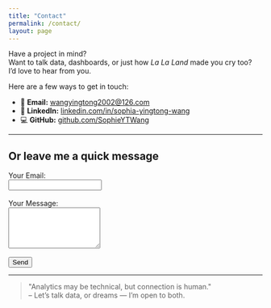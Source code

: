 ```yaml
---
title: "Contact"
permalink: /contact/
layout: page
---
```


Have a project in mind?  
Want to talk data, dashboards, or just how *La La Land* made you cry too?  
I’d love to hear from you.

Here are a few ways to get in touch:

- 📧 **Email:** [wangyingtong2002@126.com](mailto:wangyingtong2002@126.com)  
- 💼 **LinkedIn:** [linkedin.com/in/sophia-yingtong-wang](https://www.linkedin.com/in/sophia-yingtong-wang)  
- 💻 **GitHub:** [github.com/SophieYTWang](https://github.com/SophieYTWang)

---

## Or leave me a quick message

<form action="https://formspree.io/f/mknkvgzz" method="POST">
  <label>
    Your Email:<br>
    <input type="email" name="email" required>
  </label><br><br>
  <label>
    Your Message:<br>
    <textarea name="message" rows="5" required></textarea>
  </label><br><br>
  <button type="submit">Send</button>
</form>

---

> "Analytics may be technical, but connection is human."  
> – Let’s talk data, or dreams — I’m open to both.
